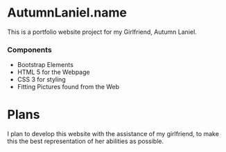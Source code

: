 # AutumnLaniel.name
This is a portfolio website project for my Girlfriend, Autumn Laniel.

### Components
* Bootstrap Elements
* HTML 5 for the Webpage
* CSS 3 for styling
* Fitting Pictures found from the Web

# Plans
I plan to develop this website with the assistance of my girlfriend, to make this the best representation of her abilities as possible. 
